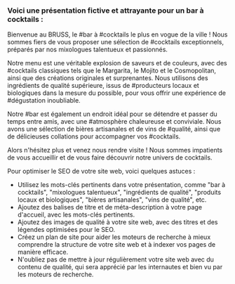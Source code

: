 ### Voici une présentation fictive et attrayante pour un bar à cocktails :



Bienvenue au BRUSS, le #bar à #cocktails le plus en vogue de la ville ! Nous sommes fiers de vous proposer une sélection de #cocktails exceptionnels, préparés par nos mixologues talentueux et passionnés.

Notre menu est une véritable explosion de saveurs et de couleurs, avec des #cocktails classiques tels que le Margarita, le Mojito et le Cosmopolitan, ainsi que des créations originales et surprenantes. Nous utilisons des ingrédients de qualité supérieure, issus de #producteurs locaux et biologiques dans la mesure du possible, pour vous offrir une expérience de #dégustation inoubliable.

Notre #bar est également un endroit idéal pour se détendre et passer du temps entre amis, avec une #atmosphère chaleureuse et conviviale. Nous avons une sélection de bières artisanales et de vins de #qualité, ainsi que de délicieuses collations pour accompagner vos #cocktails.

Alors n'hésitez plus et venez nous rendre visite ! Nous sommes impatients de vous accueillir et de vous faire découvrir notre univers de cocktails.






Pour optimiser le SEO de votre site web, voici quelques astuces :

-   Utilisez les mots-clés pertinents dans votre présentation, comme "bar à cocktails", "mixologues talentueux", "ingrédients de qualité", "produits locaux et biologiques", "bières artisanales", "vins de qualité", etc.
-   Ajoutez des balises de titre et de méta-description à votre page d'accueil, avec les mots-clés pertinents.
-   Ajoutez des images de qualité à votre site web, avec des titres et des légendes optimisées pour le SEO.
-   Créez un plan de site pour aider les moteurs de recherche à mieux comprendre la structure de votre site web et à indexer vos pages de manière efficace.
-   N'oubliez pas de mettre à jour régulièrement votre site web avec du contenu de qualité, qui sera apprécié par les internautes et bien vu par les moteurs de recherche.